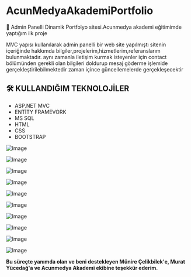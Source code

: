 # AcunMedyaAkademiPortfolio
🚀 Admin Panelli Dinamik Portfolyo sitesi.Acunmedya akademi eğitimimde yaptığım ilk proje


MVC yapısı kullanılarak admin panelli bir web site yapılmıştı sitenin içeriğinde hakkımda bilgiler,projelerim,hizmetlerim,referanslarım bulunmaktadır.
aynı zamanla iletişim kurmak isteyenler için contact bölümünden gerekli olan bilgileri doldurup mesaj göderme işlemide gerçekleştirilebilmektedir
zaman içince güncellemelerde gerçekleşecektir
##  🛠️ KULLANDIĞIM TEKNOLOJİLER
* ASP.NET MVC
* ENTİTY FRAMEVORK
* MS SQL
* HTML
* CSS
* BOOTSTRAP

  
![Image](https://github.com/user-attachments/assets/0f5c4f63-6adb-4466-98b5-f3bc3848dad5)

![Image](https://github.com/user-attachments/assets/fec23c4b-8810-4034-8cc1-0da8506b0662)

![Image](https://github.com/user-attachments/assets/582f060d-d8d2-43c2-9cd1-fb7fbfe8013c)

![Image](https://github.com/user-attachments/assets/5c590c45-ae9d-49bb-9f50-7704b480d462)

![Image](https://github.com/user-attachments/assets/23dcae5f-02c1-4fe5-843c-8f5c46b0f82c)

![Image](https://github.com/user-attachments/assets/1589945b-40f2-4c40-a27f-b936231b4802)

![Image](https://github.com/user-attachments/assets/8bce2eae-7e49-4508-8e47-d99812e5134e)

![Image](https://github.com/user-attachments/assets/0463532b-8944-4e32-b47e-e36f8285ca8b)

![Image](https://github.com/user-attachments/assets/f130246d-fe6b-43cc-b94c-d2db1094594b)

![Image](https://github.com/user-attachments/assets/f2adb7aa-e5bf-4ebc-aeae-a8d135adc042)

**Bu süreçte yanımda olan ve beni destekleyen  Münire Çelikbilek'e, Murat Yücedağ'a ve Acunmedya Akademi ekibine teşekkür ederim.**

